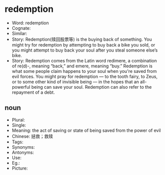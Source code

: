 # redemption

- Word: redemption
- Cognate: 
- Similar: 
- Story: Redemption(赎回股票等) is the buying back of something. You might try for redemption by attempting to buy back a bike you sold, or you might attempt to buy back your soul after you steal someone else’s bike.
- Story: Redemption comes from the Latin word redimere, a combination of re(d)-, meaning “back,” and emere, meaning “buy.” Redemption is what some people claim happens to your soul when you're saved from evil forces. You might pray for redemption — to the tooth fairy, to Zeus, or to some other kind of invisible being — in the hopes that an all-powerful being can save your soul. Redemption can also refer to the repayment of a debt.

## noun

- Plural: 
- Single: 
- Meaning: the act of saving or state of being saved from the power of evil
- Chinese: 拯救；救赎
- Tags: 
- Synonyms: 
- Antonyms: 
- Use: 
- Eg.: 
- Picture: 

